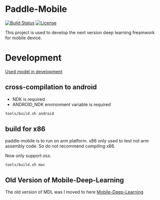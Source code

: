 # Paddle-Mobile 

 
[![Build Status](https://travis-ci.org/PaddlePaddle/paddle-mobile.svg?branch=develop&longCache=true&style=flat-square)](https://travis-ci.org/PaddlePaddle/paddle-mobile)
[![License](https://img.shields.io/badge/license-Apache%202-brightgreen.svg)](LICENSE)


This project is used to develop the next version deep learning freamwork for mobile device.

# Development

[Used model in development](https://mms-mis.cdn.bcebos.com/paddle-mobile/models.zip)

## cross-compilation to android

* NDK is required
* ANDROID_NDK environment variable is required

```bash 
tools/build.sh android
```

## build for x86
paddle-mobile is to run on arm platform. x86 only used to test not arm assembly code. So do not recommend compiling x86.

Now only support osx.

```
tools/build.sh mac
```

## Old Version of Mobile-Deep-Learning
The old version of MDL was I moved to here [Mobile-Deep-Learning](https://github.com/allonli/mobile-deep-learning) 



